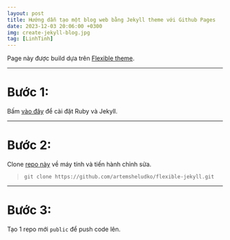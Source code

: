 ```yaml
---
layout: post
title: Hướng dẫn tạo một blog web bằng Jekyll theme với Github Pages 
date: 2023-12-03 20:06:00 +0300
img: create-jekyll-blog.jpg
tag: [LinhTinh]
---
```

Page này được build dựa trên [Flexible theme](https://github.com/artemsheludko/flexible-jekyll).  

***
# Bước 1: 
Bấm [vào đây](https://jekyllrb.com/docs/installation/windows/) để cài đặt Ruby và Jekyll.

***

# Bước 2: 
Clone [repo này](https://github.com/artemsheludko/flexible-jekyll) về máy tính và tiến hành chỉnh sửa. 
>`git clone https://github.com/artemsheludko/flexible-jekyll.git`

***
# Bước 3: 
Tạo 1 repo mới `public` để push code lên.
